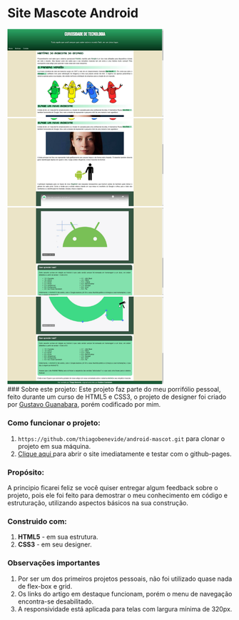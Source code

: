 # Site Mascote Android

<div>
 <img src="image/mascote_android1.png" width="350px">
 <img src="image/mascote_android2.png" width="350px">
 <img src="image/mascote_android3.png" width="350px">
 <img src="image/mascote_android4.png" width="350px">
</div>
### Sobre este projeto:
Este projeto faz parte do meu porrifólio pessoal, feito durante um curso de HTML5 e CSS3, o projeto de designer foi criado por <a href="https://github.com/gustavoguanabara" target="_blank">Gustavo Guanabara<a>, porém codificado por mim.


### Como funcionar o projeto:
1. `https://github.com/thiagobenevide/android-mascot.git` para clonar o projeto em sua máquina.
2. <a href="https://thiagobenevide.github.io/android-mascot/">Clique aqui <a>para abrir o site imediatamente e testar com o github-pages.

### Propósito:
 
  A principio ficarei feliz se você quiser entregar algum feedback sobre o projeto, pois ele foi feito para demostrar o meu conhecimento em código e estruturação, utilizando aspectos básicos na sua construção.
  
### Construido com:
1. **HTML5** - em sua estrutura.
2. **CSS3** - em seu designer.
  
### Observações importantes
1. Por ser um dos primeiros projetos pessoais, não foi utilizado quase nada de flex-box e grid.
2. Os links do artigo em destaque funcionam, porém o menu de navegação encontra-se desabilitado.
3. A responsividade está aplicada para telas com largura mínima de 320px.

